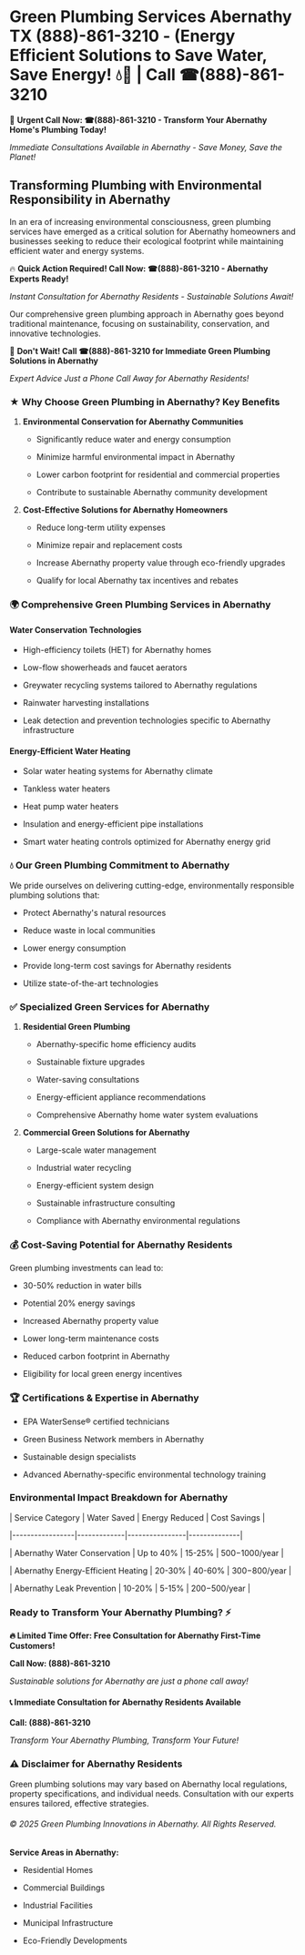 # Green Plumbing Services Abernathy TX (888)-861-3210 - (Energy Efficient Solutions to Save Water, Save Energy! 💧🌿 | Call ☎(888)-861-3210

🚨 **Urgent Call Now: ☎(888)-861-3210 - Transform Your Abernathy Home's Plumbing Today!**
*Immediate Consultations Available in Abernathy - Save Money, Save the Planet!*

## Transforming Plumbing with Environmental Responsibility in Abernathy

In an era of increasing environmental consciousness, green plumbing services have emerged as a critical solution for Abernathy homeowners and businesses seeking to reduce their ecological footprint while maintaining efficient water and energy systems. 

🔥 **Quick Action Required! Call Now: ☎(888)-861-3210 - Abernathy Experts Ready!**
*Instant Consultation for Abernathy Residents - Sustainable Solutions Await!*

Our comprehensive green plumbing approach in Abernathy goes beyond traditional maintenance, focusing on sustainability, conservation, and innovative technologies.

🚨 **Don't Wait! Call ☎(888)-861-3210 for Immediate Green Plumbing Solutions in Abernathy**
*Expert Advice Just a Phone Call Away for Abernathy Residents!*

### ★ Why Choose Green Plumbing in Abernathy? Key Benefits

1. **Environmental Conservation for Abernathy Communities** 
   - Significantly reduce water and energy consumption
   - Minimize harmful environmental impact in Abernathy
   - Lower carbon footprint for residential and commercial properties
   - Contribute to sustainable Abernathy community development

2. **Cost-Effective Solutions for Abernathy Homeowners** 
   - Reduce long-term utility expenses
   - Minimize repair and replacement costs
   - Increase Abernathy property value through eco-friendly upgrades
   - Qualify for local Abernathy tax incentives and rebates

### 🌍 Comprehensive Green Plumbing Services in Abernathy

#### Water Conservation Technologies
- High-efficiency toilets (HET) for Abernathy homes
- Low-flow showerheads and faucet aerators
- Greywater recycling systems tailored to Abernathy regulations
- Rainwater harvesting installations
- Leak detection and prevention technologies specific to Abernathy infrastructure

#### Energy-Efficient Water Heating
- Solar water heating systems for Abernathy climate
- Tankless water heaters
- Heat pump water heaters
- Insulation and energy-efficient pipe installations
- Smart water heating controls optimized for Abernathy energy grid

### 💧 Our Green Plumbing Commitment to Abernathy

We pride ourselves on delivering cutting-edge, environmentally responsible plumbing solutions that:
- Protect Abernathy's natural resources
- Reduce waste in local communities
- Lower energy consumption
- Provide long-term cost savings for Abernathy residents
- Utilize state-of-the-art technologies

### ✅ Specialized Green Services for Abernathy

1. **Residential Green Plumbing**
   - Abernathy-specific home efficiency audits
   - Sustainable fixture upgrades
   - Water-saving consultations
   - Energy-efficient appliance recommendations
   - Comprehensive Abernathy home water system evaluations

2. **Commercial Green Solutions for Abernathy**
   - Large-scale water management
   - Industrial water recycling
   - Energy-efficient system design
   - Sustainable infrastructure consulting
   - Compliance with Abernathy environmental regulations

### 💰 Cost-Saving Potential for Abernathy Residents

Green plumbing investments can lead to:
- 30-50% reduction in water bills
- Potential 20% energy savings
- Increased Abernathy property value
- Lower long-term maintenance costs
- Reduced carbon footprint in Abernathy
- Eligibility for local green energy incentives

### 🏆 Certifications & Expertise in Abernathy

- EPA WaterSense® certified technicians
- Green Business Network members in Abernathy
- Sustainable design specialists
- Advanced Abernathy-specific environmental technology training

### Environmental Impact Breakdown for Abernathy

| Service Category | Water Saved | Energy Reduced | Cost Savings |
|-----------------|-------------|----------------|--------------|
| Abernathy Water Conservation | Up to 40% | 15-25% | $500-$1000/year |
| Abernathy Energy-Efficient Heating | 20-30% | 40-60% | $300-$800/year |
| Abernathy Leak Prevention | 10-20% | 5-15% | $200-$500/year |

### Ready to Transform Your Abernathy Plumbing? ⚡

**🔥 Limited Time Offer: Free Consultation for Abernathy First-Time Customers!**

**Call Now: (888)-861-3210**
*Sustainable solutions for Abernathy are just a phone call away!*

#### 📞 Immediate Consultation for Abernathy Residents Available

**Call: (888)-861-3210**
*Transform Your Abernathy Plumbing, Transform Your Future!*

### ⚠️ Disclaimer for Abernathy Residents

Green plumbing solutions may vary based on Abernathy local regulations, property specifications, and individual needs. Consultation with our experts ensures tailored, effective strategies.

###### © 2025 Green Plumbing Innovations in Abernathy. All Rights Reserved.

**Service Areas in Abernathy:** 
- Residential Homes
- Commercial Buildings
- Industrial Facilities
- Municipal Infrastructure
- Eco-Friendly Developments